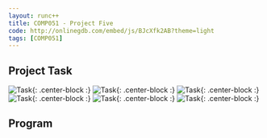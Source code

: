 ```yaml
---
layout: runc++
title: COMP051 - Project Five
code: http://onlinegdb.com/embed/js/BJcXfk2AB?theme=light
tags: [COMP051]
---
```


## Project Task

![Task](http://andrewjkim.me/college/COMP051/PROJECT_FIVE/1.jpg){: .center-block :}
![Task](http://andrewjkim.me/college/COMP051/PROJECT_FIVE/2.jpg){: .center-block :}
![Task](http://andrewjkim.me/college/COMP051/PROJECT_FIVE/3.jpg){: .center-block :}
![Task](http://andrewjkim.me/college/COMP051/PROJECT_FIVE/4.jpg){: .center-block :}
![Task](http://andrewjkim.me/college/COMP051/PROJECT_FIVE/5.jpg){: .center-block :}
![Task](http://andrewjkim.me/college/COMP051/PROJECT_FIVE/6.jpg){: .center-block :}

## Program
